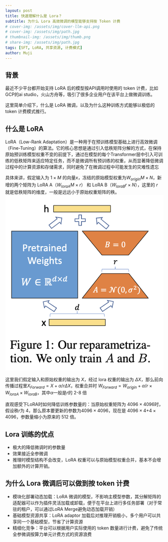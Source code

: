 ```yaml
---
layout: post
title: 快速理解什么是 Lora？
subtitle: 为什么 Lora 高效微调的模型能够支持按 Token 计费
# cover-img: /assets/img/cover-llm-api.png
# cover-img: /assets/img/path.jpg
# thumbnail-img: /assets/img/thumb.png
# share-img: /assets/img/path.jpg
tags: [SFT, LoRA, 共享资源, 计费模式]
author: Muji
---
```


## 背景
最近不少平台都开始支持 LoRA 后的模型按API调用时使用的 token 计费，比如GCP的ai studio，火山方舟等，吸引了很多企业用户在该平台上做微调训练。

这里简单介绍下，什么是 LoRA 微调，以及为什么这种训练方式能够以极低的 token 计费模式推行。

## 什么是 LoRA
LoRA（Low-Rank Adaptation）是一种用于在预训练模型基础上进行高效微调（Fine-Tuning）的算法。它的核心思想是通过引入低秩矩阵分解的方式，在保持原始预训练模型权重不变的前提下，通过在模型的每个Transformer层中引入可训练的低秩矩阵来适应特定任务，而不是微调所有预训练的权重，从而显著降低微调过程中的计算资源和存储需求，同时避免了在微调过程中可能发生的灾难性遗忘

具体来讲，假定输入为 $1\times M$ 的向量$x$，冻结的原始模型权重为$W_{origin}{M\times N}$，新增的两个矩阵为 LoRA A（$W_{loraA}M\times r$） 和 LoRA B（$W_{loraB}r\times N$），这里的 $r$ 就是低秩矩阵的维度，一般是远远小于原始权重矩阵的秩。
![点数计算器](/assets/img/lora_A_B.png)

这里我们假定输入和原始权重的输出为 $X$，经过 lora 权重的输出为 $\Delta X$，那么前向传播过程里$X_{Forward}=X+\alpha/r\Delta X$，权重合并时 $W_{Forward}=W_{origin}+\alpha/r\times W_{loraA}\times W_{loraB}$，其中$\alpha$一般是$r$的 2-8 倍

直观感受下LoRA时如何降低训练参数量的：当原始权重矩阵为 $4096\times 4096$时，假设秩$r$为 4，那么原本要更新的参数为$4096\times 4096$，现在是 $4096\times 4$+$4\times 4096$，参数量缩小为原来的 512 倍。

## Lora 训练的优点
- 极大的降低微调时的参数量
- 效果接近全参微调
- 推理时模型结构不会改变，LoRA 权重可以与原始模型权重合并，基本不会增加额外的计算开销。

## 为什么 Lora 微调后可以做到按 token 计费
- 模块化部署动态加载：LoRA 微调的模型，不影响主模型参数，其分解矩阵的适配器可以作为插件灵活加载或卸载，便于在平台上进行多任务部署（对于常驻的租户，可以通过LoRA Merge避免动态加载开销）
- 基础模型资源共享：LoRA adaptor 加载后对推理开销极小，多个用户可以共享同一个基础模型，节省了计算资源
- 精细化竞争：平台可以根据用户实际使用的 token 数量进行计费，避免了传统全参微调按算力单元计费方式的资源浪费



